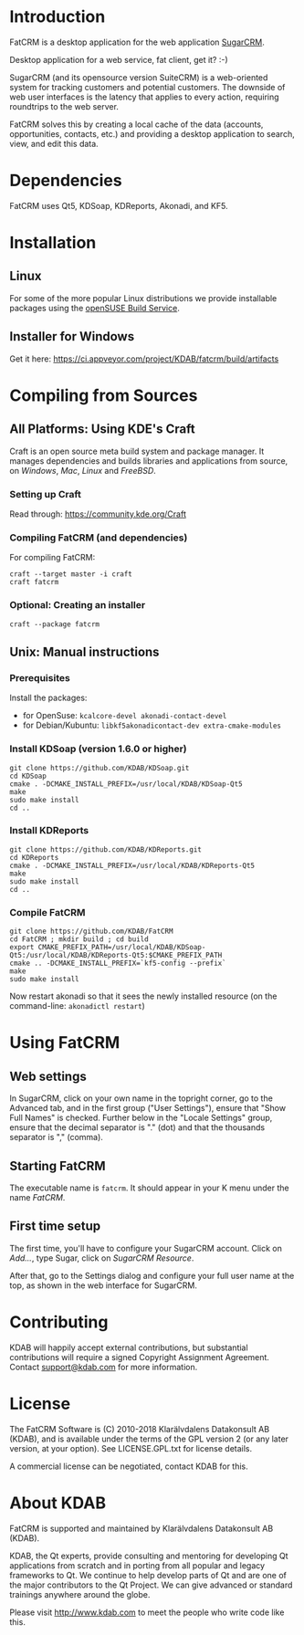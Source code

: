 # Introduction

FatCRM is a desktop application for the web application [SugarCRM](https://www.sugarcrm.com).

Desktop application for a web service, fat client, get it? :-)

SugarCRM (and its opensource version SuiteCRM) is a web-oriented system for tracking
customers and potential customers. The downside of web user interfaces is the latency
that applies to every action, requiring roundtrips to the web server.

FatCRM solves this by creating a local cache of the data (accounts, opportunities, contacts, etc.)
and providing a desktop application to search, view, and edit this data.

# Dependencies

FatCRM uses Qt5, KDSoap, KDReports, Akonadi, and KF5.

# Installation

## Linux

For some of the more popular Linux distributions we provide installable packages using the [openSUSE Build Service](https://build.opensuse.org/project/show/isv:KDAB).

## Installer for Windows

Get it here: https://ci.appveyor.com/project/KDAB/fatcrm/build/artifacts

# Compiling from Sources

## All Platforms: Using KDE's Craft

Craft is an open source meta build system and package manager. It manages dependencies and builds libraries and applications from source, on *Windows*, *Mac*, *Linux* and *FreeBSD*.

### Setting up Craft

Read through: https://community.kde.org/Craft

### Compiling FatCRM (and dependencies)

For compiling FatCRM:
```
craft --target master -i craft
craft fatcrm
```

### Optional: Creating an installer

```
craft --package fatcrm
```

## Unix: Manual instructions

### Prerequisites

Install the packages:

- for OpenSuse: `kcalcore-devel akonadi-contact-devel`
- for Debian/Kubuntu: `libkf5akonadicontact-dev extra-cmake-modules`

### Install KDSoap (version 1.6.0 or higher)

```
git clone https://github.com/KDAB/KDSoap.git
cd KDSoap
cmake . -DCMAKE_INSTALL_PREFIX=/usr/local/KDAB/KDSoap-Qt5
make
sudo make install
cd ..
```

### Install KDReports

```
git clone https://github.com/KDAB/KDReports.git
cd KDReports
cmake . -DCMAKE_INSTALL_PREFIX=/usr/local/KDAB/KDReports-Qt5
make
sudo make install
cd ..
```

### Compile FatCRM

```
git clone https://github.com/KDAB/FatCRM
cd FatCRM ; mkdir build ; cd build
export CMAKE_PREFIX_PATH=/usr/local/KDAB/KDSoap-Qt5:/usr/local/KDAB/KDReports-Qt5:$CMAKE_PREFIX_PATH
cmake .. -DCMAKE_INSTALL_PREFIX=`kf5-config --prefix`
make
sudo make install
```

Now restart akonadi so that it sees the newly installed resource (on the command-line: `akonadictl restart`)

# Using FatCRM

## Web settings

In SugarCRM, click on your own name in the topright corner, go to the Advanced tab, and in the first group ("User Settings"), ensure that "Show Full Names" is checked.
Further below in the "Locale Settings" group, ensure that the decimal separator is "." (dot) and that the thousands separator is "," (comma).

## Starting FatCRM

The executable name is `fatcrm`. It should appear in your K menu under the name *FatCRM*.

## First time setup

The first time, you'll have to configure your SugarCRM account. Click on *Add...*, type Sugar, click on *SugarCRM Resource*.

After that, go to the Settings dialog and configure your full user name at the top, as shown in the web interface for SugarCRM.

# Contributing

KDAB will happily accept external contributions, but substantial
contributions will require a signed Copyright Assignment Agreement.
Contact support@kdab.com for more information.

# License

The FatCRM Software is (C) 2010-2018 Klarälvdalens Datakonsult AB (KDAB),
and is available under the terms of the GPL version 2 (or any later version,
at your option).  See LICENSE.GPL.txt for license details.

A commercial license can be negotiated, contact KDAB for this.

# About KDAB

FatCRM is supported and maintained by Klarälvdalens Datakonsult AB (KDAB).

KDAB, the Qt experts, provide consulting and mentoring for developing
Qt applications from scratch and in porting from all popular and legacy
frameworks to Qt. We continue to help develop parts of Qt and are one
of the major contributors to the Qt Project. We can give advanced or
standard trainings anywhere around the globe.

Please visit http://www.kdab.com to meet the people who write code like this.
